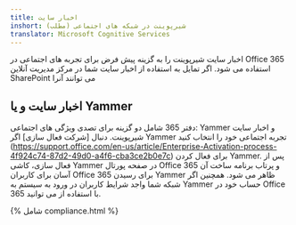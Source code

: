 ```yaml
---
title: اخبار سایت
inshort: شیرپوینت در شبکه های اجتماعی (مطلب)
translator: Microsoft Cognitive Services
---
```



اخبار سایت شیرپوینت را به گزینه پیش فرض برای تجربه های اجتماعی در Office 365 استفاده می شود. اگر تمایل به استفاده از اخبار سایت شما در مرکز مدیریت آنلاین SharePoint می توانند آنرا

## اخبار سایت و یا Yammer
دفتر 365 شامل دو گزینه برای تصدی ویژگی های اجتماعی: Yammer و اخبار سایت شیرپوینت. دنبال [شرکت فعال سازی] اگر Yammer تجربه اجتماعی خود را انتخاب کنید (https://support.office.com/en-us/article/Enterprise-Activation-process-4f924c74-87d2-49d0-a4f6-cba3ce2b0e7c) برای فعال کردن Yammer. پس از فعال سازی، کاشی Yammer در صفحه پورتال Office 365 و پرتاب برنامه ساخت آن آسان برای کاربران Office 365 برای رسیدن Yammer ظاهر می شود. همچنین اگر شبکه شما واجد شرایط کاربران در ورود به سیستم به Yammer حساب خود در Office 365 با استفاده از می توانید.

{% شامل compliance.html %}

